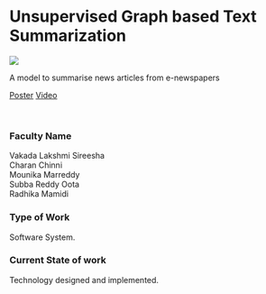 # Unsupervised Graph based Text Summarization

![](https://i.imgur.com/b5zyXP1.png)

A model to summarise news articles from e-newspapers

[Poster](07.%20Unsupervised%20Graph%20based%20Text%20Summarization.pdf)
[Video](https://youtu.be/HAJJI-EqFJM)

<br>


### Faculty Name

Vakada Lakshmi Sireesha<br>
Charan Chinni<br>
Mounika Marreddy<br>
Subba Reddy Oota <br>
Radhika Mamidi


### Type of Work

Software System.


### Current State of work

Technology designed and implemented.

